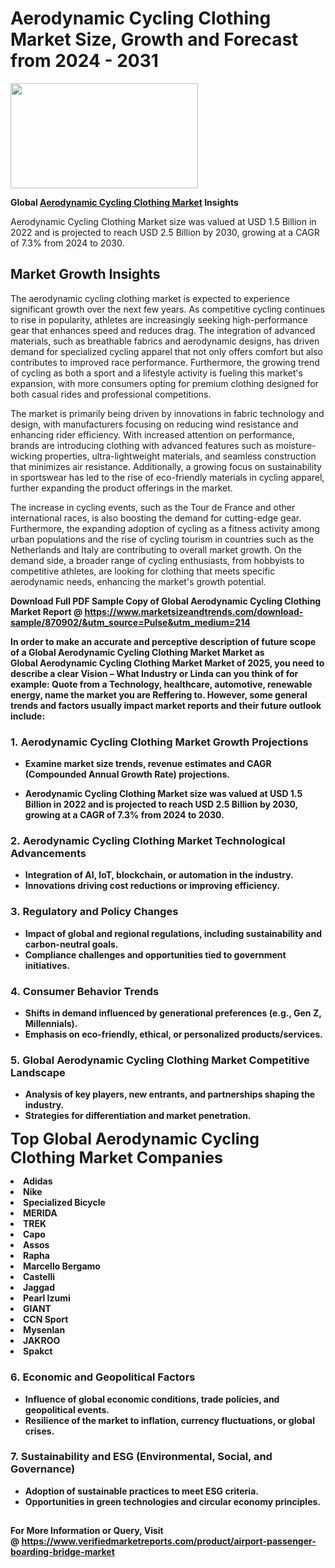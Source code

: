 <H1>Aerodynamic Cycling Clothing Market Size, Growth and Forecast from 2024 - 2031</H1><img class="aligncenter size-medium wp-image-584254" src="https://thirdeyenews.in/wp-content/uploads/2024/09/Global-Market-Research-300x168.jpeg" alt="" width="300" height="168" /><p><strong>Global&nbsp;<a href="https://www.marketsizeandtrends.com/download-sample/870902/&amp;utm_source=Pulse&amp;utm_medium=214">Aerodynamic Cycling Clothing Market</a> Insights</strong></p><p>Aerodynamic Cycling Clothing Market size was valued at USD 1.5 Billion in 2022 and is projected to reach USD 2.5 Billion by 2030, growing at a CAGR of 7.3% from 2024 to 2030.</p><p><h2>Market Growth Insights</h2> <p>The aerodynamic cycling clothing market is expected to experience significant growth over the next few years. As competitive cycling continues to rise in popularity, athletes are increasingly seeking high-performance gear that enhances speed and reduces drag. The integration of advanced materials, such as breathable fabrics and aerodynamic designs, has driven demand for specialized cycling apparel that not only offers comfort but also contributes to improved race performance. Furthermore, the growing trend of cycling as both a sport and a lifestyle activity is fueling this market's expansion, with more consumers opting for premium clothing designed for both casual rides and professional competitions.</p> <p><strong></strong></p> <p>The market is primarily being driven by innovations in fabric technology and design, with manufacturers focusing on reducing wind resistance and enhancing rider efficiency. With increased attention on performance, brands are introducing clothing with advanced features such as moisture-wicking properties, ultra-lightweight materials, and seamless construction that minimizes air resistance. Additionally, a growing focus on sustainability in sportswear has led to the rise of eco-friendly materials in cycling apparel, further expanding the product offerings in the market.</p> <p>The increase in cycling events, such as the Tour de France and other international races, is also boosting the demand for cutting-edge gear. Furthermore, the expanding adoption of cycling as a fitness activity among urban populations and the rise of cycling tourism in countries such as the Netherlands and Italy are contributing to overall market growth. On the demand side, a broader range of cycling enthusiasts, from hobbyists to competitive athletes, are looking for clothing that meets specific aerodynamic needs, enhancing the market's growth potential.</p> <p><strong></p><p><span class=""><strong>Download Full PDF Sample Copy of Global Aerodynamic Cycling Clothing Market Report</strong> @ <a href="https://www.marketsizeandtrends.com/download-sample/870902/&amp;utm_source=Pulse&amp;utm_medium=214" target="_blank">https://www.marketsizeandtrends.com/download-sample/870902/&amp;utm_source=Pulse&amp;utm_medium=214</a></span></p><p>In order to make an accurate and perceptive description of future scope of a Global&nbsp;Aerodynamic Cycling Clothing Market Market as Global&nbsp;Aerodynamic Cycling Clothing Market Market of 2025, you need to describe a clear Vision &ndash; What Industry or Linda can you think of for example: Quote from a Technology, healthcare, automotive, renewable energy, name the market you are Reffering to. However, some general trends and factors usually impact market reports and their future outlook include:</p><h3>1.&nbsp;<strong>Aerodynamic Cycling Clothing Market Growth Projections</strong></h3><ul><li>Examine market size trends, revenue estimates and CAGR (Compounded Annual Growth Rate) projections.</li><li><p>Aerodynamic Cycling Clothing Market size was valued at USD 1.5 Billion in 2022 and is projected to reach USD 2.5 Billion by 2030, growing at a CAGR of 7.3% from 2024 to 2030.</p></li></ul><h3>2.&nbsp;<strong>Aerodynamic Cycling Clothing Market Technological Advancements</strong></h3><ul><li>Integration of AI, IoT, blockchain, or automation in the industry.</li><li>Innovations driving cost reductions or improving efficiency.</li></ul><h3>3.&nbsp;<strong>Regulatory and Policy Changes</strong></h3><ul><li>Impact of global and regional regulations, including sustainability and carbon-neutral goals.</li><li>Compliance challenges and opportunities tied to government initiatives.</li></ul><h3>4.&nbsp;<strong>Consumer Behavior Trends</strong></h3><ul><li>Shifts in demand influenced by generational preferences (e.g., Gen Z, Millennials).</li><li>Emphasis on eco-friendly, ethical, or personalized products/services.</li></ul><h3>5.&nbsp;<strong>Global Aerodynamic Cycling Clothing Market Competitive Landscape</strong></h3><ul><li>Analysis of key players, new entrants, and partnerships shaping the industry.</li><li>Strategies for differentiation and market penetration.</li></ul><p data-pm-slice="1 1 []"><span style="color: inherit; font-family: inherit; font-size: 25px;">Top Global Aerodynamic Cycling Clothing Market Companies</span></p><div class="" data-test-id=""><p><li>Adidas</li><li> Nike</li><li> Specialized Bicycle</li><li> MERIDA</li><li> TREK</li><li> Capo</li><li> Assos</li><li> Rapha</li><li> Marcello Bergamo</li><li> Castelli</li><li> Jaggad</li><li> Pearl Izumi</li><li> GIANT</li><li> CCN Sport</li><li> Mysenlan</li><li> JAKROO</li><li> Spakct</li></p></div><h3>6.&nbsp;<strong>Economic and Geopolitical Factors</strong></h3><ul><li>Influence of global economic conditions, trade policies, and geopolitical events.</li><li>Resilience of the market to inflation, currency fluctuations, or global crises.</li></ul><h3>7.&nbsp;<strong>Sustainability and ESG (Environmental, Social, and Governance)</strong></h3><ul><li>Adoption of sustainable practices to meet ESG criteria.</li><li>Opportunities in green technologies and circular economy principles.</li></ul><h2><strong style="font-size: 14px;">For More Information or Query, Visit @&nbsp;</strong><a style="background-color: #ffffff; font-size: 14px;" href="https://www.marketsizeandtrends.com/report/aerodynamic-cycling-clothing-market/" target="_blank">https://www.verifiedmarketreports.com/product/airport-passenger-boarding-bridge-market</a></h2>
